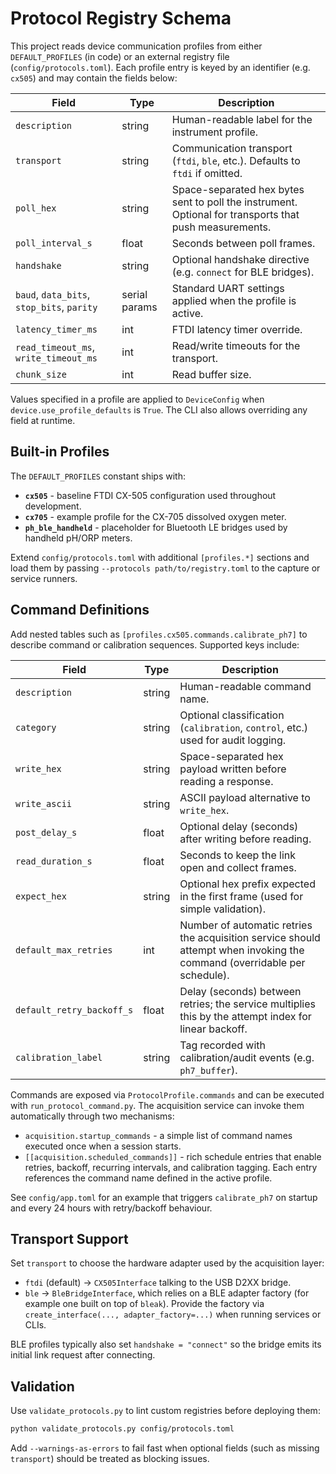 ﻿# Protocol Registry Schema

This project reads device communication profiles from either `DEFAULT_PROFILES` (in code) or an external registry file (`config/protocols.toml`). Each profile entry is keyed by an identifier (e.g. `cx505`) and may contain the fields below:

| Field | Type | Description |
| --- | --- | --- |
| `description` | string | Human-readable label for the instrument profile. |
| `transport` | string | Communication transport (`ftdi`, `ble`, etc.). Defaults to `ftdi` if omitted. |
| `poll_hex` | string | Space-separated hex bytes sent to poll the instrument. Optional for transports that push measurements. |
| `poll_interval_s` | float | Seconds between poll frames. |
| `handshake` | string | Optional handshake directive (e.g. `connect` for BLE bridges). |
| `baud`, `data_bits`, `stop_bits`, `parity` | serial params | Standard UART settings applied when the profile is active. |
| `latency_timer_ms` | int | FTDI latency timer override. |
| `read_timeout_ms`, `write_timeout_ms` | int | Read/write timeouts for the transport. |
| `chunk_size` | int | Read buffer size. |

Values specified in a profile are applied to `DeviceConfig` when `device.use_profile_defaults` is `True`. The CLI also allows overriding any field at runtime.

## Built-in Profiles

The `DEFAULT_PROFILES` constant ships with:

- **`cx505`** - baseline FTDI CX-505 configuration used throughout development.
- **`cx705`** - example profile for the CX-705 dissolved oxygen meter.
- **`ph_ble_handheld`** - placeholder for Bluetooth LE bridges used by handheld pH/ORP meters.

Extend `config/protocols.toml` with additional `[profiles.*]` sections and load them by passing `--protocols path/to/registry.toml` to the capture or service runners.

## Command Definitions

Add nested tables such as `[profiles.cx505.commands.calibrate_ph7]` to describe command or calibration sequences. Supported keys include:

| Field | Type | Description |
| --- | --- | --- |
| `description` | string | Human-readable command name. |
| `category` | string | Optional classification (`calibration`, `control`, etc.) used for audit logging. |
| `write_hex` | string | Space-separated hex payload written before reading a response. |
| `write_ascii` | string | ASCII payload alternative to `write_hex`. |
| `post_delay_s` | float | Optional delay (seconds) after writing before reading. |
| `read_duration_s` | float | Seconds to keep the link open and collect frames. |
| `expect_hex` | string | Optional hex prefix expected in the first frame (used for simple validation). |
| `default_max_retries` | int | Number of automatic retries the acquisition service should attempt when invoking the command (overridable per schedule). |
| `default_retry_backoff_s` | float | Delay (seconds) between retries; the service multiplies this by the attempt index for linear backoff. |
| `calibration_label` | string | Tag recorded with calibration/audit events (e.g. `ph7_buffer`). |

Commands are exposed via `ProtocolProfile.commands` and can be executed with `run_protocol_command.py`. The acquisition service can invoke them automatically through two mechanisms:

- `acquisition.startup_commands` - a simple list of command names executed once when a session starts.
- `[[acquisition.scheduled_commands]]` - rich schedule entries that enable retries, backoff, recurring intervals, and calibration tagging. Each entry references the command name defined in the active profile.

See `config/app.toml` for an example that triggers `calibrate_ph7` on startup and every 24 hours with retry/backoff behaviour.

## Transport Support

Set `transport` to choose the hardware adapter used by the acquisition layer:

- `ftdi` (default) -> `CX505Interface` talking to the USB D2XX bridge.
- `ble` -> `BleBridgeInterface`, which relies on a BLE adapter factory (for example one built on top of `bleak`). Provide the factory via `create_interface(..., adapter_factory=...)` when running services or CLIs.

BLE profiles typically also set `handshake = "connect"` so the bridge emits its initial link request after connecting.
## Validation

Use `validate_protocols.py` to lint custom registries before deploying them:

```bash
python validate_protocols.py config/protocols.toml
```

Add `--warnings-as-errors` to fail fast when optional fields (such as missing `transport`) should be treated as blocking issues.



